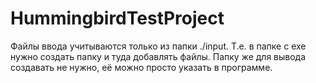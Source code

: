 # HummingbirdTestProject

Файлы ввода учитываются только из папки ./input. Т.е. в папке с exe нужно создать папку и туда добавлять файлы. Папку же для вывода создавать не нужно, её можно просто указать в программе.
